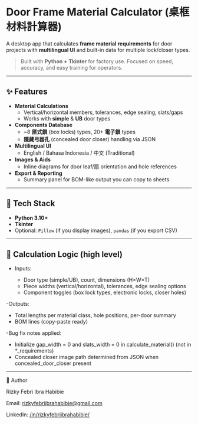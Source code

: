 # Door Frame Material Calculator (桌框材料計算器)

A desktop app that calculates **frame material requirements** for door projects with **multilingual UI** and built-in data for multiple lock/closer types.

> Built with **Python + Tkinter** for factory use. Focused on speed, accuracy, and easy training for operators.

---

## ✨ Features

- **Material Calculations**
  - Vertical/horizontal members, tolerances, edge sealing, slats/gaps
  - Works with **simple** & **UB** door types
- **Components Database**
  - ~8 **匣式鎖** (box locks) types, 20+ **電子鎖** types
  - **隱藏弓器孔** (concealed door closer) handling via JSON
- **Multilingual UI**
  - English / Bahasa Indonesia / 中文 (Traditional)
- **Images & Aids**
  - Inline diagrams for door leaf/扇 orientation and hole references
- **Export & Reporting**
  - Summary panel for BOM-like output you can copy to sheets

---

## 🧱 Tech Stack

- **Python 3.10+**
- **Tkinter**
- Optional: `Pillow` (if you display images), `pandas` (if you export CSV)

---

## 🧮 Calculation Logic (high level)

- Inputs:

  - Door type (simple/UB), count, dimensions (H×W×T)
  - Piece widths (vertical/horizontal), tolerances, edge sealing options
  - Component toggles (box lock types, electronic locks, closer holes)

-Outputs:
  - Total lengths per material class, hole positions, per-door summary
  - BOM lines (copy-paste ready)

-Bug fix notes applied:
  - Initialize gap_width = 0 and slats_width = 0 in calculate_material() (not in *_requirements)
  - Concealed closer image path determined from JSON when concealed_door_closer present

---

👋 Author

Rizky Febri Ibra Habibie

Email: rizkyfebriibrahabibie@gmail.com

LinkedIn: [/in/rizkyfebriibrahabibie/](https://www.linkedin.com/in/rizkyfebriibrahabibie/)
